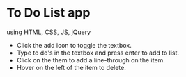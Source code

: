 # To Do List app
using HTML, CSS, JS, jQuery
<ul>
  <li>Click the add icon to toggle the textbox.</li>
  <li>Type to do's in the textbox and press enter to add to list.</li>
  <li>Click on the them to add a line-through on the item.</li>
  <li>Hover on the left of the item to delete.</li>
  </ul>

